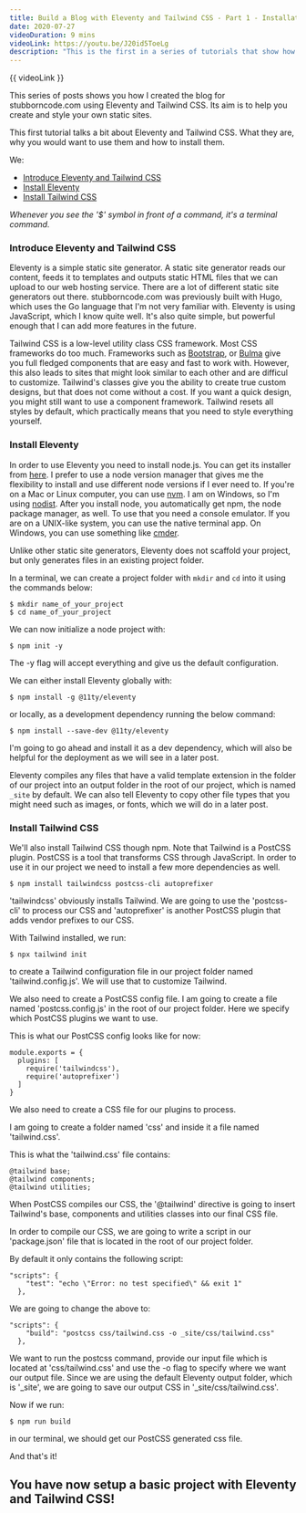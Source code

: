 ```yaml
---
title: Build a Blog with Eleventy and Tailwind CSS - Part 1 - Installation
date: 2020-07-27
videoDuration: 9 mins
videoLink: https://youtu.be/J20id5ToeLg
description: "This is the first in a series of tutorials that show how to create a blog with the static generator Eleventy and the utility-first Tailwind CSS framework."
---
```


{{ videoLink }}

This series of posts shows you how I created the blog for stubborncode.com using Eleventy and Tailwind CSS. Its aim is to help you create and style your own static sites.

This first tutorial talks a bit about Eleventy and Tailwind CSS. What they are, why you would want to use them and how to install them.

We:

- <a href="#introduce-eleventy-and-tailwindcss" target="_self">Introduce Eleventy and Tailwind CSS</a>
- <a href="#install-eleventy" target="_self">Install Eleventy</a>
- <a href="#install-tailwindcss" target="_self">Install Tailwind CSS</a>

_Whenever you see the '\$' symbol in front of a command, it's a terminal command._

### <span id="introduce-eleventy-and-tailwindcss">Introduce Eleventy and Tailwind CSS<span>

Eleventy is a simple static site generator. A static site generator reads our content, feeds it to templates and outputs static HTML files that we can upload to our web hosting service. There are a lot of different static site generators out there. stubborncode.com was previously built with Hugo, which uses the Go language that I'm not very familiar with. Eleventy is using JavaScript, which I know quite well. It's also quite simple, but powerful enough that I can add more features in the future.

Tailwind CSS is a low-level utility class CSS framework. Most CSS frameworks do too much. Frameworks such as [Bootstrap](https://getbootstrap.com/]), or [Bulma](https://bulma.io/) give you full fledged components that are easy and fast to work with. However, this also leads to sites that might look similar to each other and are difficul to customize. Tailwind's classes give you the ability to create true custom designs, but that does not come without a cost. If you want a quick design, you might still want to use a component framework. Tailwind resets all styles by default, which practically means that you need to style everything yourself.

### <span id="install-eleventy">Install Eleventy<span>

In order to use Eleventy you need to install node.js. You can get its installer from [here](https://nodejs.org/en/). I prefer to use a node version manager that gives me the flexibility to install and use different node versions if I ever need to. If you're on a Mac or Linux computer, you can use [nvm](https://github.com/nvm-sh/nvm). I am on Windows, so I'm using [nodist](https://github.com/nullivex/nodist). After you install node, you automatically get npm, the node package manager, as well. To use that you need a console emulator. If you are on a UNIX-like system, you can use the native terminal app. On Windows, you can use something like [cmder](https://cmder.net/).

Unlike other static site generators, Eleventy does not scaffold your project, but only generates files in an existing project folder.

In a terminal, we can create a project folder with `mkdir` and `cd` into it using the commands below:

```
$ mkdir name_of_your_project
$ cd name_of_your_project
```

We can now initialize a node project with:

```
$ npm init -y
```

The -y flag will accept everything and give us the default configuration.

We can either install Eleventy globally with:

```
$ npm install -g @11ty/eleventy
```

or locally, as a development dependency running the below command:

```
$ npm install --save-dev @11ty/eleventy
```

I'm going to go ahead and install it as a dev dependency, which will also be helpful for the deployment as we will see in a later post.

Eleventy compiles any files that have a valid template extension in the folder of our project into an output folder in the root of our project, which is named `_site` by default. We can also tell Eleventy to copy other file types that you might need such as images, or fonts, which we will do in a later post.

### <span id="install-tailwindcss">Install Tailwind CSS<span>

We'll also install Tailwind CSS though npm. Note that Tailwind is a PostCSS plugin. PostCSS is a tool that transforms CSS through JavaScript. In order to use it in our project we need to install a few more dependencies as well.

```
$ npm install tailwindcss postcss-cli autoprefixer
```

'tailwindcss' obviously installs Tailwind.
We are going to use the 'postcss-cli' to process our CSS and 'autoprefixer' is another PostCSS plugin that adds vendor prefixes to our CSS.

With Tailwind installed, we run:

```
$ npx tailwind init
```

to create a Tailwind configuration file in our project folder named 'tailwind.config.js'. We will use that to customize Tailwind.

We also need to create a PostCSS config file. I am going to create a file named 'postcss.config.js' in the root of our project folder. Here we specify which PostCSS plugins we want to use.

This is what our PostCSS config looks like for now:

```
module.exports = {
  plugins: [
    require('tailwindcss'),
    require('autoprefixer')
  ]
}
```

We also need to create a CSS file for our plugins to process.

I am going to create a folder named 'css' and inside it a file named 'tailwind.css'.

This is what the 'tailwind.css' file contains:

```
@tailwind base;
@tailwind components;
@tailwind utilities;
```

When PostCSS compiles our CSS, the '@tailwind' directive is going to insert Tailwind's base, components and utilities classes into our final CSS file.

In order to compile our CSS, we are going to write a script in our 'package.json' file that is located in the root of our project folder.

By default it only contains the following script:

```
"scripts": {
    "test": "echo \"Error: no test specified\" && exit 1"
  },
```

We are going to change the above to:

```
"scripts": {
    "build": "postcss css/tailwind.css -o _site/css/tailwind.css"
  },
```

We want to run the postcss command, provide our input file which is located at 'css/tailwind.css' and use the -o flag to specify where we want our output file. Since we are using the default Eleventy output folder, which is '\_site', we are going to save our output CSS in '\_site/css/tailwind.css'.

Now if we run:

```
$ npm run build
```

in our terminal, we should get our PostCSS generated css file.

And that's it!

## You have now setup a basic project with Eleventy and Tailwind CSS!
